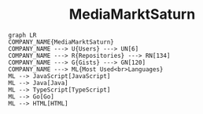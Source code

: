 <h1 align="center">MediaMarktSaturn</h1>

```mermaid
graph LR
COMPANY_NAME{MediaMarktSaturn}
COMPANY_NAME ---> U{Users} ---> UN[6]
COMPANY_NAME ---> R{Repositories} ---> RN[134]
COMPANY_NAME ---> G{Gists} ---> GN[120]
COMPANY_NAME ---> ML{Most Used<br>Languages}
ML --> JavaScript[JavaScript]
ML --> Java[Java]
ML --> TypeScript[TypeScript]
ML --> Go[Go]
ML --> HTML[HTML]
```
